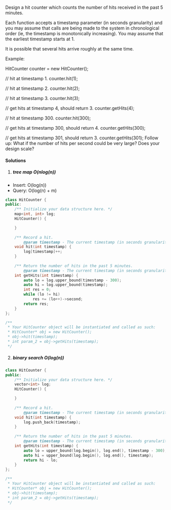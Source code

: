 Design a hit counter which counts the number of hits received in the past 5 minutes.

Each function accepts a timestamp parameter (in seconds granularity) and you may assume that calls are being made to the system in chronological order (ie, the timestamp is monotonically increasing). You may assume that the earliest timestamp starts at 1.

It is possible that several hits arrive roughly at the same time.

Example:

HitCounter counter = new HitCounter();

// hit at timestamp 1.
counter.hit(1);

// hit at timestamp 2.
counter.hit(2);

// hit at timestamp 3.
counter.hit(3);

// get hits at timestamp 4, should return 3.
counter.getHits(4);

// hit at timestamp 300.
counter.hit(300);

// get hits at timestamp 300, should return 4.
counter.getHits(300);

// get hits at timestamp 301, should return 3.
counter.getHits(301); 
Follow up:
What if the number of hits per second could be very large? Does your design scale?

#### Solutions

1. ##### tree map O(nlog(n))

- Insert: O(log(n))
- Query: O(log(n) + m)

```c++
class HitCounter {
public:
    /** Initialize your data structure here. */
    map<int, int> log;
    HitCounter() {

    }
    
    /** Record a hit.
        @param timestamp - The current timestamp (in seconds granularity). */
    void hit(int timestamp) {
        log[timestamp]++;
    }
    
    /** Return the number of hits in the past 5 minutes.
        @param timestamp - The current timestamp (in seconds granularity). */
    int getHits(int timestamp) {
        auto lo = log.upper_bound(timestamp - 300);
        auto hi = log.upper_bound(timestamp);
        int res = 0;
        while (lo != hi)
            res += (lo++)->second;
        return res;
    }
};

/**
 * Your HitCounter object will be instantiated and called as such:
 * HitCounter* obj = new HitCounter();
 * obj->hit(timestamp);
 * int param_2 = obj->getHits(timestamp);
 */
```

2. ##### binary search O(log(n))

```c++
class HitCounter {
public:
    /** Initialize your data structure here. */
    vector<int> log;
    HitCounter() {

    }
    
    /** Record a hit.
        @param timestamp - The current timestamp (in seconds granularity). */
    void hit(int timestamp) {
        log.push_back(timestamp);
    }
    
    /** Return the number of hits in the past 5 minutes.
        @param timestamp - The current timestamp (in seconds granularity). */
    int getHits(int timestamp) {
        auto lo = upper_bound(log.begin(), log.end(), timestamp - 300);
        auto hi = upper_bound(log.begin(), log.end(), timestamp);
        return hi - lo;
    }
};

/**
 * Your HitCounter object will be instantiated and called as such:
 * HitCounter* obj = new HitCounter();
 * obj->hit(timestamp);
 * int param_2 = obj->getHits(timestamp);
 */
```